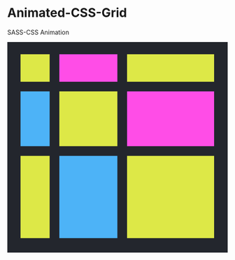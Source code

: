 # Animated-CSS-Grid
SASS-CSS Animation

![Animated-Grid-Style](https://github.com/dianavile/Animated-CSS-Grid/blob/master/Animated-Grid-Style.PNG)
